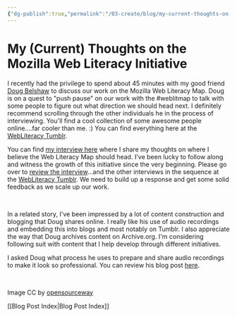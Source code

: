 ```yaml
---
{"dg-publish":true,"permalink":"/03-create/blog/my-current-thoughts-on-the-mozilla-web-literacy-initiative/","title":"My (Current) Thoughts on the Mozilla Web Literacy Initiative","tags":["webliteracy"]}
---
```


# My (Current) Thoughts on the Mozilla Web Literacy Initiative

I recently had the privilege to spend about 45 minutes with my good friend [Doug Belshaw](https://twitter.com/dajbelshaw) to discuss our work on the Mozilla Web Literacy Map. Doug is on a quest to "push pause" on our work with the #weblitmap to talk with some people to figure out what direction we should head next. I definitely recommend scrolling through the other individuals he in the process of interviewing. You'll find a cool collection of some awesome people online....far cooler than me. :) You can find everything here at the [WebLiteracy Tumblr](http://webliteracy.tumblr.com/).

You can find [my interview here](http://webliteracy.tumblr.com/post/96526930079/a-long-time-contributor-to-the-web-literacy-map) where I share my thoughts on where I believe the Web Literacy Map should head. I've been lucky to follow along and witness the growth of this initiative since the very beginning. Please go over to [review the interview](http://webliteracy.tumblr.com/post/96526930079/a-long-time-contributor-to-the-web-literacy-map)...and the other interviews in the sequence at the [WebLiteracy Tumblr](http://webliteracy.tumblr.com/). We need to build up a response and get some solid feedback as we scale up our work.

 

In a related story, I've been impressed by a lot of content construction and blogging that Doug shares online. I really like his use of audio recordings and embedding this into blogs and most notably on Tumblr. I also appreciate the way that Doug archives content on Archive.org. I'm considering following suit with content that I help develop through different initiatives.

I asked Doug what process he uses to prepare and share audio recordings to make it look so professional. You can review his blog post [here](http://thoughtshrapnel.com/post/96535645102/howto-prepare-and-share-audio-from-skype-interviews).

 

Image CC by [opensourceway](https://www.flickr.com/photos/opensourceway/4586670271/in/gallery-29779499@N03-72157633320285566/)

[[Blog Post Index\|Blog Post Index]]